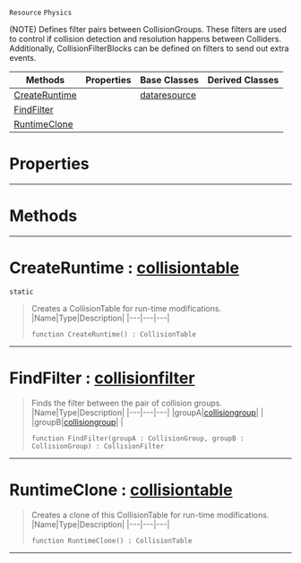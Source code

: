  `Resource` `Physics`



(NOTE) Defines filter pairs between CollisionGroups. These filters are used to control if collision detection and resolution happens between Colliders. Additionally, CollisionFilterBlocks can be defined on filters to send out extra events.

|Methods|Properties|Base Classes|Derived Classes|
|---|---|---|---|
|[ CreateRuntime](collisiontable.md#createruntime-zilch-engin)| |[dataresource](dataresource.md)| |
|[ FindFilter](collisiontable.md#findfilter-zilch-engine-d)| | | |
|[ RuntimeClone](collisiontable.md#runtimeclone-zilch-engine)| | | |


 #  Properties


---  
 #  Methods


---  
 #  CreateRuntime : [collisiontable](collisiontable.md)

 `static`

> Creates a CollisionTable for run-time modifications.
> |Name|Type|Description|
> |---|---|---|
> ``` lang=cpp, name=Nada
> function CreateRuntime() : CollisionTable
> ``` 


---  
 #  FindFilter : [collisionfilter](collisionfilter.md)

> Finds the filter between the pair of collision groups.
> |Name|Type|Description|
> |---|---|---|
> |groupA|[collisiongroup](collisiongroup.md)| |
> |groupB|[collisiongroup](collisiongroup.md)| |
> ``` lang=cpp, name=Nada
> function FindFilter(groupA : CollisionGroup, groupB : CollisionGroup) : CollisionFilter
> ``` 


---  
 #  RuntimeClone : [collisiontable](collisiontable.md)

> Creates a clone of this CollisionTable for run-time modifications.
> |Name|Type|Description|
> |---|---|---|
> ``` lang=cpp, name=Nada
> function RuntimeClone() : CollisionTable
> ``` 


---  
 

 